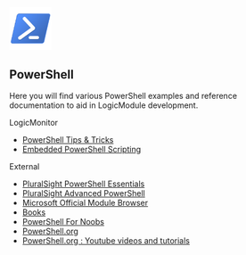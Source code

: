 <img src="https://github.com/logicmonitor/monitoring-recipes/blob/master/Tools/Images/PowerShell_Logo.png" width="15%">

## PowerShell

Here you will find various PowerShell examples and reference documentation to aid in LogicModule development.

LogicMonitor
- [PowerShell Tips & Tricks](https://www.logicmonitor.com/support/terminology-syntax/scripting-support/powershell-tips-tricks/)
- [Embedded PowerShell Scripting](https://www.logicmonitor.com/support/terminology-syntax/scripting-support/embedded-powershell-scripting/)

External
- [PluralSight PowerShell Essentials](https://www.pluralsight.com/paths/windows-powershell-essentials)
- [PluralSight Advanced PowerShell](https://www.pluralsight.com/paths/powershell-scripting-and-toolmaking)
- [Microsoft Official Module Browser](https://docs.microsoft.com/en-us/powershell/module/)
- [Books](https://donjones.com/books/)
- [PowerShell For Noobs](https://leanpub.com/powershell-4n00bs)
- [PowerShell.org](https://powershell.org/)
- [PowerShell.org : Youtube videos and tutorials](https://www.youtube.com/powershellorg)

